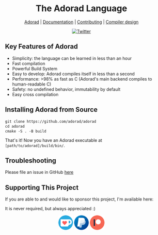 <div align="center">
<h1>The Adorad Language</h1>

[Adorad](https://github.com/AdoradLang/Adorad) |
[Documentation](https://github.com/AdoradLang/adorad/blob/master/doc/docs.md) |
[Contributing](https://github.com/AdoradLang/adorad/blob/master/CONTRIBUTING.md) |
[Compiler design](https://github.com/AdoradLang/adorad/blob/master/COMPILER.md)

</div>
<div align="center">

[![Twitter][TwitterUrl]][TwitterBadge]

</div>

## Key Features of Adorad

- Simplicity: the language can be learned in less than an hour
- Fast compilation
- Powerful Build System
- Easy to develop: Adorad compiles itself in less than a second
- Performance: >98% as fast as C (Adorad's main backend compiles to human-readable C)
- Safety: no undefined behavior, immutability by default
- Easy cross compilation

## Installing Adorad from Source

```shell
git clone https://github.com/adorad/adorad
cd adorad
cmake -S . -B build
```

That's it! Now you have an Adorad executable at `[path/to/adorad]/build/bin/`. 


## Troubleshooting
Please file an issue in GitHub [here](https://github.com/AdoradLang/adorad/issues)
<!--
Please see the [Troubleshooting](https://github.com/AdoradLang/adorad/wiki/Troubleshooting) section on our [wiki page](https://github.com/AdoradLang/adorad/wiki)
-->


## Supporting This Project

If you are able to and would like to sponsor this project, I'm available here: 

It is never required, but always appreciated :)

<p align="center">
<!--    <a href="https://www.buymeacoffee.com/jasmcaus" target = "_blank"><img alt="Buy Jason a Coffee" width="48px" src="https://raw.githubusercontent.com/adi1090x/files/master/other/1.png"></a> -->
    <a href="https://www.ko-fi.com/jasmcaus" target="_blank"><img alt="Buy Jason a Coffee" width="48px" src="https://raw.githubusercontent.com/adi1090x/files/master/other/2.png"></a>
    <a href="https://www.paypal.me/jasmcaus" target="_blank"><img alt="Buy Jason a Coffee" width="48px" src="https://raw.githubusercontent.com/adi1090x/files/master/other/3.png"></a>
    <a href="https://www.patreon.com/jasmcaus" target="_blank"><img alt="Buy Jason a Coffee" width=48px src="https://raw.githubusercontent.com/adi1090x/files/master/other/4.png"></a>
</p>



[TwitterBadge]: https://twitter.com/jasmcaus
[TwitterUrl]: https://img.shields.io/twitter/follow/jasmcaus.svg?style=flatl&label=Follow&logo=twitter&logoColor=white&color=1da1f2
